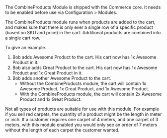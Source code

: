 The CombineProducts Module is shipped with the Commerce core. It needs to be enabled before use via Configuration > Modules. 

The CombineProducts module runs when products are added to the cart, and makes sure that there is only ever a single row of a specific product (based on SKU and price) in the cart. Additional products are combined into a single cart row.

To give an example. 

1. Bob adds Awesome Product to the cart. His cart now has 1x Awesome Product in it.
2. Bob also adds Great Product to the cart. His cart now has 1x Awesome Product and 1x Great Product in it.
3. Bob adds another Awesome Product to the cart. 
    - Without the CombineProducts module, the cart will contain 1x Awesome Product, 1x Great Product, and 1x Awesome Product. 
    - With the CombineProducts module, the cart will contain 2x Awesome Product and 1x Great Product.
    
Not all types of products are suitable for use with this module. For example if you sell red carpets, the quantity of a product might be the length in meter or inch. If a customer requires one carpet of 4 meters, and one carpet of 3 meters, with this module enabled you would only see an order of 7 meters without the length of each carpet the customer wanted. 
